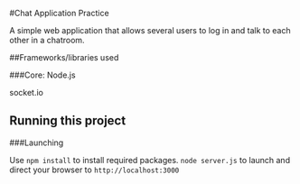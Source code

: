 #Chat Application Practice

A simple web application that allows several users to log in and talk to each other in a chatroom.

##Frameworks/libraries used

###Core:
Node.js

socket.io

## Running this project

###Launching

Use `npm install` to install required packages. `node server.js` to launch and 
direct your browser to `http://localhost:3000`
